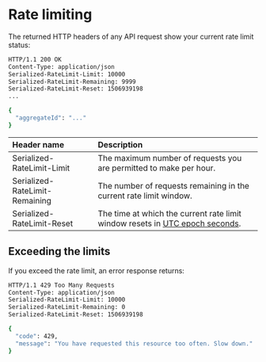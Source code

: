 # Rate limiting

The returned HTTP headers of any API request show your current rate limit status:

```bash
HTTP/1.1 200 OK
Content-Type: application/json
Serialized-RateLimit-Limit: 10000
Serialized-RateLimit-Remaining: 9999
Serialized-RateLimit-Reset: 1506939198
...

{
  "aggregateId": "..."
}
```

| Header name | Description |
| :--- | :--- |
| Serialized-RateLimit-Limit | The maximum number of requests you are permitted to make per hour. |
| Serialized-RateLimit-Remaining | The number of requests remaining in the current rate limit window. |
| Serialized-RateLimit-Reset | The time at which the current rate limit window resets in [UTC epoch seconds](https://en.wikipedia.org/wiki/Unix_time). |

## Exceeding the limits

If you exceed the rate limit, an error response returns:

```bash
HTTP/1.1 429 Too Many Requests
Content-Type: application/json
Serialized-RateLimit-Limit: 10000
Serialized-RateLimit-Remaining: 0
Serialized-RateLimit-Reset: 1506939198

{
  "code": 429,
  "message": "You have requested this resource too often. Slow down."
}
```

